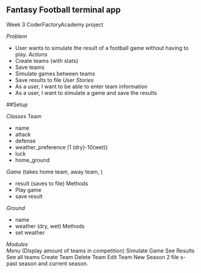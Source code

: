 ## Fantasy Football terminal app

Week 3 CoderFactoryAcademy project

*Problem*
- User wants to simulate the result of a football game without having to play.
*Actions*
- Create teams (with stats)
- Save teams
- Simulate games between teams
- Save results to file
*User Stories*
- As a user, I want to be able to enter team information
- As a user, I want to simulate a game and save the results

##Setup

_Classes_
Team
  - name
  - attack
  - defense
  - weather_preference (1 (dry)-10(wet))
  - luck
  - home_ground

*Game*
(takes home team, away team, )
  - result (saves to file)
Methods
  - Play game
  - save result

*Ground*
  - name
  - weather (dry, wet)
Methods
  - set weather

_Modules_  
*Menu*
  (Display amount of teams in competition)
  Simulate Game
  See Results
  See all teams
  Create Team
  Delete Team
  Edit Team
  New Season
2 file s- past season and current season.
